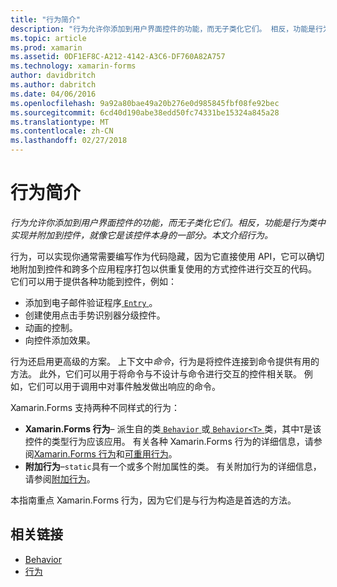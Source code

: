 ```yaml
---
title: "行为简介"
description: "行为允许你添加到用户界面控件的功能，而无子类化它们。 相反，功能是行为类中实现并附加到控件，就像它是该控件本身的一部分。 本文介绍行为。"
ms.topic: article
ms.prod: xamarin
ms.assetid: 0DF1EF8C-A212-4142-A3C6-DF760A82A757
ms.technology: xamarin-forms
author: davidbritch
ms.author: dabritch
ms.date: 04/06/2016
ms.openlocfilehash: 9a92a80bae49a20b276e0d985845fbf08fe92bec
ms.sourcegitcommit: 6cd40d190abe38edd50fc74331be15324a845a28
ms.translationtype: MT
ms.contentlocale: zh-CN
ms.lasthandoff: 02/27/2018
---
```

# <a name="introduction-to-behaviors"></a>行为简介

_行为允许你添加到用户界面控件的功能，而无子类化它们。相反，功能是行为类中实现并附加到控件，就像它是该控件本身的一部分。本文介绍行为。_

行为，可以实现你通常需要编写作为代码隐藏，因为它直接使用 API，它可以确切地附加到控件和跨多个应用程序打包以供重复使用的方式控件进行交互的代码。 它们可以用于提供各种功能到控件，例如：

- 添加到电子邮件验证程序[ `Entry` ](https://developer.xamarin.com/api/type/Xamarin.Forms.Entry/)。
- 创建使用点击手势识别器分级控件。
- 动画的控制。
- 向控件添加效果。

行为还启用更高级的方案。 上下文中*命令*，行为是将控件连接到命令提供有用的方法。 此外，它们可以用于将命令与不设计与命令进行交互的控件相关联。 例如，它们可以用于调用中对事件触发做出响应的命令。

Xamarin.Forms 支持两种不同样式的行为：

- **Xamarin.Forms 行为**– 派生自的类[ `Behavior` ](https://developer.xamarin.com/api/type/Xamarin.Forms.Behavior/)或[ `Behavior<T>` ](https://developer.xamarin.com/api/type/Xamarin.Forms.Behavior%3CT%3E/)类，其中`T`是该控件的类型行为应该应用。 有关各种 Xamarin.Forms 行为的详细信息，请参阅[Xamarin.Forms 行为](~/xamarin-forms/app-fundamentals/behaviors/creating.md)和[可重用行为](~/xamarin-forms/app-fundamentals/behaviors/reusable/index.md)。
- **附加行为**–`static`具有一个或多个附加属性的类。 有关附加行为的详细信息，请参阅[附加行为](~/xamarin-forms/app-fundamentals/behaviors/attached.md)。

本指南重点 Xamarin.Forms 行为，因为它们是与行为构造是首选的方法。



## <a name="related-links"></a>相关链接

- [Behavior](https://developer.xamarin.com/api/type/Xamarin.Forms.Behavior/)
- [行为<T>](https://developer.xamarin.com/api/type/Xamarin.Forms.Behavior%3CT%3E/)

